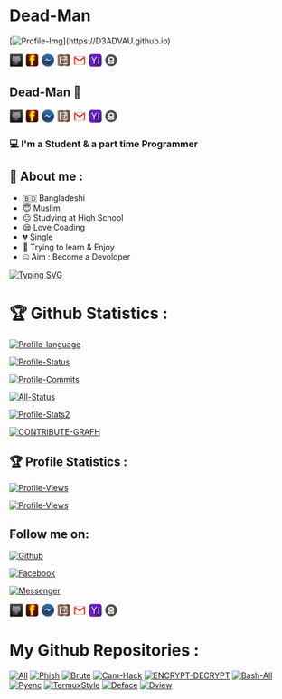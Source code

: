<!--Dead-Man-->
# Dead-Man

[![Profile-Img](https://avatars.githubusercontent.com/u/82598662?s=400&u=c1a1c80a06e52c5f672fe1bc0f41cc1f8d619940&v=4"&alt="logo"&width="250"&height="250")](https://D3ADVAU.github.io)

[![Github][1.1]][1]
[![Facebook][2.1]][2]
[![messenger][3.1]][3]
[![instagram][4.1]][4]
[![Gmail][5.1]][5]
[![Yahoo][6.1]][6]
[![Protonmail][7.1]][7]

## Dead-Man 👋
[![Github][1.1]][1]
[![Facebook][2.1]][2]
[![messenger][3.1]][3]
[![instagram][4.1]][4]
[![Gmail][5.1]][5]
[![Yahoo][6.1]][6]
[![Protonmail][7.1]][7]

### 💻 I'm a Student & a part time Programmer

## 🤠 About me :

- 🇧🇩 Bangladeshi
- 😇 Muslim
- 😐 Studying at High School
- 😪 Love Coading
- 💔 Single
- 🐍 Trying to learn & Enjoy
- 🤐 Aim : Become a Devoloper

[![Typing SVG](http://readme-typing-svg.herokuapp.com?color=%23F70404&center=true&vCenter=true&multiline=false&lines=Hi+There+Welcome+to+my+profile;I+am+Dead-Man;Learning+coding+too+slow;Love+Allah;We+are+Muslims;Respect+us)](https://D3ADVAU.github.io)

# 🏆 Github Statistics :

[![Profile-language](https://github-readme-stats.vercel.app/api/top-langs/?username=D3ADVAU&layout=compact&theme=react&hide_border=true)](https://D3ADVAU.github.io)

[![Profile-Status](https://github-readme-stats.vercel.app/api?username=D3ADVAU&show_icons=true&include_all_commits=true&theme=react&cache_seconds=3200&hide_border=true)](https://D3ADVAU.github.io)
<!--[![Profile-Stats](https://github-profile-trophy.vercel.app/?username=D3ADVAU&row=2&theme=dark&column=3%20noframe=true&title=Followers,Stars,Commit,Repository,Issues,%20PullRequest)](https://D3ADVAU.github.io)-->

[![Profile-Commits](https://github-readme-streak-stats.herokuapp.com?user=D3ADVAU&theme=dark&hide_border=true&date_format=n%2Fj%5B%2FY%5D&fire=FF2D2D&stroke=FF2D2D&ring=FF2D2D&border=FF2D2D&currStreakNum=FF2D2D&sideNums=FF2D2D&sideLabels=FF2D2D&dates=FF2D2D&currStreakLabel=FF2D2D)](https://D3ADVAU.github.io)

[![All-Status](https://metrics.lecoq.io/D3ADVAU)](https://D3ADVAU.github.io)

[![Profile-Stats2](https://github-profile-trophy.vercel.app/?username=D3ADVAU&theme=onedark)](https://D3ADVAU.github.io)

<!--[![CONTRIBUTE-GRAFH](https://activity-graph.herokuapp.com/graph?username=D3ADVAU&theme=react-dark&area=true&hide_border=true8)](https://github.io/D3ADVAU)-->

[![CONTRIBUTE-GRAFH](https://activity-graph.herokuapp.com/graph?username=D3ADVAU&bg_color=000000&color=05f0d4&line=ea0606&point=f00505&area=true&hide_border=true)](https://github.io/D3ADVAU)

<!--[![CONTRIBUTE-GRAFH](https://my-activity-graph-instance.herokuapp.com/graph?username=D3ADVAU&theme=react-dark&area=true&hide_border=true)](https://github.io/D3ADVAU)-->
## 🏆 Profile Statistics :

[![Profile-Views](https://gpvc.arturio.dev/D3ADVAU)](https://D3ADVAU.github.io)

<!--[![Profile-Views](https://visitor-badge.glitch.me/badge?page_id=D3ADVAU&left_color=black&right_color=black&left_text=Total%20Visitors)](https://D3ADVAU.github.io)-->

[![Profile-Views](https://profile-counter.glitch.me/D3ADVAU/count.svg)](https://D3ADVAU.github.io)
## Follow me on:

[![Github](https://img.shields.io/badge/GITHUB-DEAD%20MAN-green?colorA=%23fffff&colorB=%23000000&style=for-the-badge)](https://guthub.com/D3ADVAU)

[![Facebook](https://img.shields.io/badge/FACEBOOK-DEAD%20MAN-green?colorA=%2300BFFF&colorB=%23000080&style=for-the-badge)](https://fb.com/D3ADVAU)

[![Messenger](https://img.shields.io/badge/MASSENGER-DEAD%20MAN-green?colorA=%238B008B&colorB=%23700FF00&style=for-the-badge)](https://m.me/D3ADVAU)

[![Github][1.1]][1]
[![Facebook][2.1]][2]
[![messenger][3.1]][3]
[![instagram][4.1]][4]
[![Gmail][5.1]][5]
[![Yahoo][6.1]][6]
[![Protonmail][7.1]][7]

[1.1]: https://raw.githubusercontent.com/D3ADVAU/D3ADVAU/Dead/image/github.png
[2.1]: https://raw.githubusercontent.com/D3ADVAU/D3ADVAU/Dead/image/fb.png
[3.1]: https://raw.githubusercontent.com/D3ADVAU/D3ADVAU/Dead/image/messenger.png
[4.1]: https://raw.githubusercontent.com/D3ADVAU/D3ADVAU/Dead/image/instagram1.png
[5.1]: https://raw.githubusercontent.com/D3ADVAU/D3ADVAU/Dead/image/gmail5.png
[6.1]: https://raw.githubusercontent.com/D3ADVAU/D3ADVAU/Dead/image/yahoo2.png
[7.1]: https://raw.githubusercontent.com/D3ADVAU/D3ADVAU/Dead/image/protonmail.png

[1]: https://www.github.com/D3ADVAU
[2]: https://www.facebook.com/D3ADVAU
[3]: https://m.me/D3ADVAU
[4]: https://www.instagram.com/D3ADVAU
[5]: mailto:deadmanofficial247@gmail.com
[6]: mailto:d3advau@yahoo.com
[7]: mailto:d3advau@protonmail.com

# My Github Repositories :

[![All](https://github-readme-stats.vercel.app/api/pin/?username=D3ADVAU&repo=All&theme=great-gatsby)](https://github.com/D3ADVAU/All)
[![Phish](https://github-readme-stats.vercel.app/api/pin/?username=D3ADVAU&repo=Phish&theme=great-gatsby)](https://github.com/D3ADVAU/Phish)
[![Brute](https://github-readme-stats.vercel.app/api/pin/?username=D3ADVAU&repo=Brute&theme=great-gatsby)](https://github.com/D3ADVAU/Brute)
[![Cam-Hack](https://github-readme-stats.vercel.app/api/pin/?username=D3ADVAU&repo=Cam-Hack&theme=great-gatsby)](https://github.com/D3ADVAU/Cam-Hack)
[![ENCRYPT-DECRYPT](https://github-readme-stats.vercel.app/api/pin/?username=D3ADVAU&repo=ENCRYPT-DECRYPT&theme=chartreuse-dark)](https://github.com/D3ADVAU/ENCRYPT-DECRYPT)
[![Bash-All](https://github-readme-stats.vercel.app/api/pin/?username=D3ADVAU&repo=Bash-All&theme=chartreuse-dark)](https://github.com/D3ADVAU/Bash-All)
[![Pyenc](https://github-readme-stats.vercel.app/api/pin/?username=D3ADVAU&repo=Pyenc&theme=chartreuse-dark)](https://github.com/D3ADVAU/Pyenc)
[![TermuxStyle](https://github-readme-stats.vercel.app/api/pin/?username=D3ADVAU&repo=Termuxstyle&theme=chartreuse-dark)](https://github.com/D3ADVAU/Termuxstyle)
[![Deface](https://github-readme-stats.vercel.app/api/pin/?username=D3ADVAU&repo=Deface&theme=great-gatsby)](https://github.com/D3ADVAU/Deface)
[![Dview](https://github-readme-stats.vercel.app/api/pin/?username=D3ADVAU&repo=Dview&theme=great-gatsby)](https://github.com/D3ADVAU/Dview)

